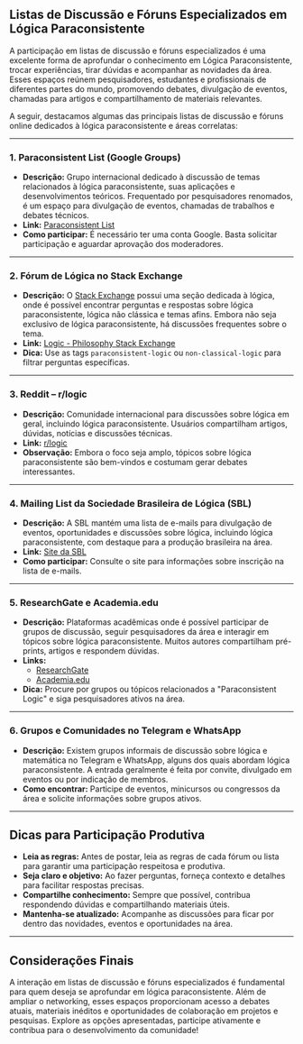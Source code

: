 
## Listas de Discussão e Fóruns Especializados em Lógica Paraconsistente

A participação em listas de discussão e fóruns especializados é uma excelente forma de aprofundar o conhecimento em Lógica Paraconsistente, trocar experiências, tirar dúvidas e acompanhar as novidades da área. Esses espaços reúnem pesquisadores, estudantes e profissionais de diferentes partes do mundo, promovendo debates, divulgação de eventos, chamadas para artigos e compartilhamento de materiais relevantes.

A seguir, destacamos algumas das principais listas de discussão e fóruns online dedicados à lógica paraconsistente e áreas correlatas:

---

### 1. **Paraconsistent List (Google Groups)**

- **Descrição:** Grupo internacional dedicado à discussão de temas relacionados à lógica paraconsistente, suas aplicações e desenvolvimentos teóricos. Frequentado por pesquisadores renomados, é um espaço para divulgação de eventos, chamadas de trabalhos e debates técnicos.
- **Link:** [Paraconsistent List](https://groups.google.com/g/paraconsistent)
- **Como participar:** É necessário ter uma conta Google. Basta solicitar participação e aguardar aprovação dos moderadores.

---

### 2. **Fórum de Lógica no Stack Exchange**

- **Descrição:** O [Stack Exchange](https://philosophy.stackexchange.com/) possui uma seção dedicada à lógica, onde é possível encontrar perguntas e respostas sobre lógica paraconsistente, lógica não clássica e temas afins. Embora não seja exclusivo de lógica paraconsistente, há discussões frequentes sobre o tema.
- **Link:** [Logic - Philosophy Stack Exchange](https://philosophy.stackexchange.com/questions/tagged/logic)
- **Dica:** Use as tags `paraconsistent-logic` ou `non-classical-logic` para filtrar perguntas específicas.

---

### 3. **Reddit – r/logic**

- **Descrição:** Comunidade internacional para discussões sobre lógica em geral, incluindo lógica paraconsistente. Usuários compartilham artigos, dúvidas, notícias e discussões técnicas.
- **Link:** [r/logic](https://www.reddit.com/r/logic/)
- **Observação:** Embora o foco seja amplo, tópicos sobre lógica paraconsistente são bem-vindos e costumam gerar debates interessantes.

---

### 4. **Mailing List da Sociedade Brasileira de Lógica (SBL)**

- **Descrição:** A SBL mantém uma lista de e-mails para divulgação de eventos, oportunidades e discussões sobre lógica, incluindo lógica paraconsistente, com destaque para a produção brasileira na área.
- **Link:** [Site da SBL](https://www.sbl.org.br/)
- **Como participar:** Consulte o site para informações sobre inscrição na lista de e-mails.

---

### 5. **ResearchGate e Academia.edu**

- **Descrição:** Plataformas acadêmicas onde é possível participar de grupos de discussão, seguir pesquisadores da área e interagir em tópicos sobre lógica paraconsistente. Muitos autores compartilham pré-prints, artigos e respondem dúvidas.
- **Links:**  
  - [ResearchGate](https://www.researchgate.net/)
  - [Academia.edu](https://www.academia.edu/)
- **Dica:** Procure por grupos ou tópicos relacionados a "Paraconsistent Logic" e siga pesquisadores ativos na área.

---

### 6. **Grupos e Comunidades no Telegram e WhatsApp**

- **Descrição:** Existem grupos informais de discussão sobre lógica e matemática no Telegram e WhatsApp, alguns dos quais abordam lógica paraconsistente. A entrada geralmente é feita por convite, divulgado em eventos ou por indicação de membros.
- **Como encontrar:** Participe de eventos, minicursos ou congressos da área e solicite informações sobre grupos ativos.

---

## Dicas para Participação Produtiva

- **Leia as regras:** Antes de postar, leia as regras de cada fórum ou lista para garantir uma participação respeitosa e produtiva.
- **Seja claro e objetivo:** Ao fazer perguntas, forneça contexto e detalhes para facilitar respostas precisas.
- **Compartilhe conhecimento:** Sempre que possível, contribua respondendo dúvidas e compartilhando materiais úteis.
- **Mantenha-se atualizado:** Acompanhe as discussões para ficar por dentro das novidades, eventos e oportunidades na área.

---

## Considerações Finais

A interação em listas de discussão e fóruns especializados é fundamental para quem deseja se aprofundar em lógica paraconsistente. Além de ampliar o networking, esses espaços proporcionam acesso a debates atuais, materiais inéditos e oportunidades de colaboração em projetos e pesquisas. Explore as opções apresentadas, participe ativamente e contribua para o desenvolvimento da comunidade!

```
